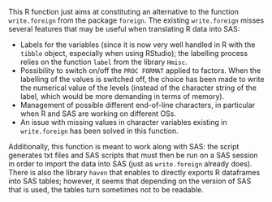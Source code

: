This R function just aims at constituting an alternative to the function `write.foreign` from the package `foreign`. The existing `write.foreign` misses several features that may be useful when translating R data into SAS:
* Labels for the variables (since it is now very well handled in R with the `tibble` object, especially when using RStudio); the labelling process relies on the function `label` from the library `Hmisc`.
* Possibility to switch on/off the `PROC FORMAT` applied to factors. When the labelling of the values is switched off, the choice has been made to write the numerical value of the levels (instead of the character string of the label, which would be more demanding in terms of memory).
* Management of possible different end-of-line characters, in particular when R and SAS are working on different OSs.
* An issue with missing values in character variables existing in `write.foreign` has been solved in this function.

Additionally, this function is meant to work along with SAS: the script generates txt files and SAS scripts that must then be run on a SAS session in order to import the data into SAS (just as `write.foreign` already does). There is also the library `haven` that enables to directly exports R dataframes into SAS tables; however, it seems that depending on the version of SAS that is used, the tables turn sometimes not to be readable.